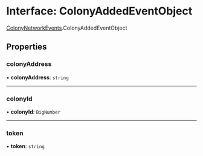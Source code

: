 # Interface: ColonyAddedEventObject

[ColonyNetworkEvents](../modules/ColonyNetworkEvents.md).ColonyAddedEventObject

## Properties

### colonyAddress

• **colonyAddress**: `string`

___

### colonyId

• **colonyId**: `BigNumber`

___

### token

• **token**: `string`
